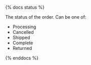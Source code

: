 {% docs status %}

The status of the order. Can be one of:
 - Processing
 - Cancelled
 - Shipped
 - Complete
 - Returned

{% enddocs %}
